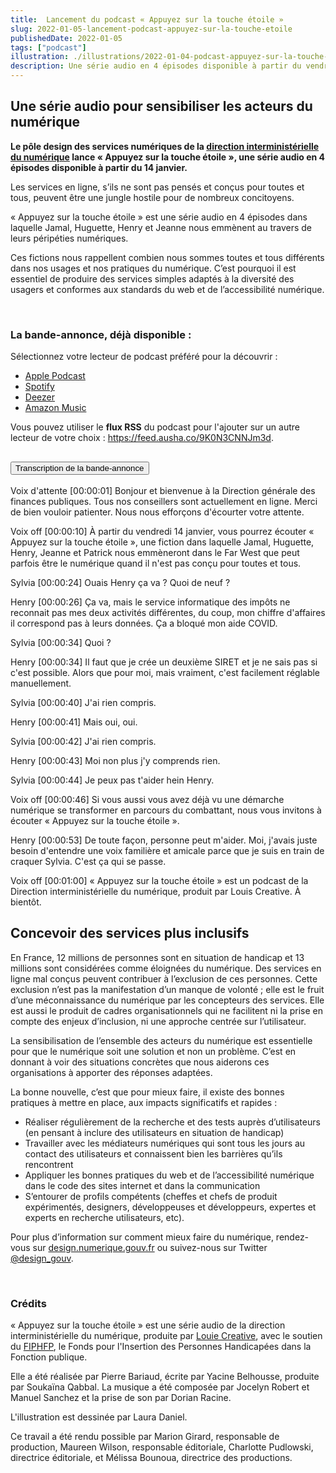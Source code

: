 ```yaml
---
title:  Lancement du podcast « Appuyez sur la touche étoile »
slug: 2022-01-05-lancement-podcast-appuyez-sur-la-touche-etoile
publishedDate: 2022-01-05
tags: ["podcast"]
illustration: ./illustrations/2022-01-04-podcast-appuyez-sur-la-touche-etoile.png
description: Une série audio en 4 épisodes disponible à partir du vendredi 14 janvier
---
```


## Une série audio pour sensibiliser les acteurs du numérique

**Le pôle design des services numériques de la [direction interministérielle du numérique](https://www.numerique.gouv.fr/) lance « Appuyez sur la touche étoile », une série audio en 4 épisodes disponible à partir du 14 janvier.**

Les services en ligne, s’ils ne sont pas pensés et conçus pour toutes et tous, peuvent être une jungle hostile pour de nombreux concitoyens.

« Appuyez sur la touche étoile » est une série audio en 4 épisodes dans laquelle Jamal, Huguette, Henry et Jeanne nous emmènent au travers de leurs péripéties numériques.

Ces fictions nous rappellent combien nous sommes toutes et tous différents dans nos usages et nos pratiques du numérique. C’est pourquoi il est essentiel de produire des services simples adaptés à la diversité des usagers et conformes aux standards du web et de l’accessibilité numérique.

<br/>

### La bande-annonce, déjà disponible :
Sélectionnez votre lecteur de podcast préféré pour la découvrir :

* [Apple Podcast](https://podcasts.apple.com/us/podcast/appuyez-sur-la-touche-étoile/id1603049513)
* [Spotify](https://open.spotify.com/show/5KEn4GKI85me05RLEMppTD)
* [Deezer](https://www.deezer.com/show/3259782)
* [Amazon Music](https://music.amazon.fr/podcasts/41f8d959-a1d7-475a-8e39-053370bcfdd9/appuyez-sur-la-touche-étoile)

Vous pouvez utiliser le **flux RSS** du podcast pour l'ajouter sur un autre lecteur de votre choix : https://feed.ausha.co/9K0N3CNNJm3d.

<section class="fr-accordion">
  <h2 class="fr-accordion__title">
    <button class="fr-accordion__btn" aria-expanded="false" aria-controls="accordion-transcription">Transcription de la bande-annonce</button>
  </h2>
  <div class="fr-collapse" id="accordion-transcription" style="--collapse:-10579px;">
    <p>Voix d'attente [00:00:01] Bonjour et bienvenue à la Direction générale des finances publiques. Tous nos conseillers sont actuellement en ligne. Merci de bien vouloir patienter. Nous nous efforçons d'écourter votre attente.</p>
    <p>Voix off [00:00:10] À partir du vendredi 14 janvier, vous pourrez écouter « Appuyez sur la touche étoile », une fiction dans laquelle Jamal, Huguette, Henry, Jeanne et Patrick nous emmèneront dans le Far West que peut parfois être le numérique quand il n'est pas conçu pour toutes et tous.</p>
    <p>Sylvia [00:00:24] Ouais Henry ça va ? Quoi de neuf ?</p>
    <p>Henry [00:00:26] Ça va, mais le service informatique des impôts ne reconnait pas mes deux activités différentes, du coup, mon chiffre d'affaires il correspond pas à leurs données. Ça a bloqué mon aide COVID.</p>
    <p>Sylvia [00:00:34] Quoi ?</p>
    <p>Henry [00:00:34] Il faut que je crée un deuxième SIRET et je ne sais pas si c'est possible. Alors que pour moi, mais vraiment, c'est facilement réglable manuellement.</p>
    <p>Sylvia [00:00:40] J'ai rien compris.</p>
    <p>Henry [00:00:41] Mais oui, oui.</p>
    <p>Sylvia [00:00:42] J'ai rien compris.</p>
    <p>Henry [00:00:43] Moi non plus j'y comprends rien.</p>
    <p>Sylvia [00:00:44] Je peux pas t'aider hein Henry.</p>
    <p>Voix off [00:00:46] Si vous aussi vous avez déjà vu une démarche numérique se transformer en parcours du combattant, nous vous invitons à écouter « Appuyez sur la touche étoile ».</p>
    <p>Henry [00:00:53] De toute façon, personne peut m'aider. Moi, j'avais juste besoin d'entendre une voix familière et amicale parce que je suis en train de craquer Sylvia. C'est ça qui se passe.</p>
    <p>Voix off [00:01:00] « Appuyez sur la touche étoile » est un podcast de la Direction interministérielle du numérique, produit par Louis Creative. À bientôt.</p>
  </div>
</div></section>

## Concevoir des services plus inclusifs

En France, 12 millions de personnes sont en situation de handicap et 13 millions sont considérées comme éloignées du numérique. Des services en ligne mal conçus peuvent contribuer à l’exclusion de ces personnes. Cette exclusion n’est pas la manifestation d’un manque de volonté ; elle est le fruit d’une méconnaissance du numérique par les concepteurs des services. Elle est aussi le produit de cadres organisationnels qui ne facilitent ni la prise en compte des enjeux d’inclusion, ni une approche centrée sur l’utilisateur.

La sensibilisation de l’ensemble des acteurs du numérique est essentielle pour que le numérique soit une solution et non un problème. C’est en donnant à voir des situations concrètes que nous aiderons ces organisations à apporter des réponses adaptées.

La bonne nouvelle, c’est que pour mieux faire, il existe des bonnes pratiques à mettre en place, aux impacts significatifs et rapides :
* Réaliser régulièrement de la recherche et des tests auprès d’utilisateurs (en pensant à inclure des utilisateurs en situation de handicap)
* Travailler avec les médiateurs numériques qui sont tous les jours au contact des utilisateurs et connaissent bien les barrières qu’ils rencontrent
* Appliquer les bonnes pratiques du web et de l’accessibilité numérique dans le code des sites internet et dans la communication
* S’entourer de profils compétents (cheffes et chefs de produit expérimentés, designers, développeuses et développeurs, expertes et experts en recherche utilisateurs, etc).

Pour plus d’information sur comment mieux faire du numérique, rendez-vous sur [design.numerique.gouv.fr](https://design.numerique.gouv.fr) ou suivez-nous sur Twitter [@design_gouv](https://twitter.com/design_gouv).

<br>

### Crédits
« Appuyez sur la touche étoile » est une série audio de la direction interministérielle du numérique, produite par [Louie Creative](https://twitter.com/Louie_Creative), avec le soutien du [FIPHFP](http://www.fiphfp.fr/), le Fonds pour l'Insertion des Personnes Handicapées dans la Fonction publique.

Elle a été réalisée par Pierre Bariaud, écrite par Yacine Belhousse, produite par Soukaïna Qabbal. La musique a été composée par Jocelyn Robert et Manuel Sanchez et la prise de son par Dorian Racine.

L'illustration est dessinée par Laura Daniel.

Ce travail a été rendu possible par Marion Girard, responsable de production, Maureen Wilson, responsable éditoriale, Charlotte Pudlowski, directrice éditoriale, et Mélissa Bounoua, directrice des productions.
